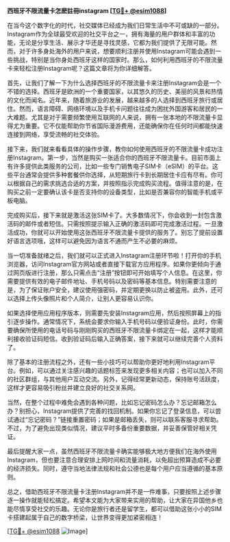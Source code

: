 **西班牙不限流量卡怎麽註冊instagram [[TG💪+ @esim1088](https://t.me/s/esim1088)]**

在当今这个数字化的时代，社交媒体已经成为我们日常生活中不可或缺的一部分。Instagram作为全球最受欢迎的社交平台之一，拥有海量的用户群体和丰富的功能，无论是分享生活、展示才华还是寻找灵感，它都为我们提供了无限可能。然而，对于许多身处海外的用户来说，想要顺利注册并使用Instagram可能会遇到一些挑战，特别是当你身处西班牙这样的国家时。那么，如何利用西班牙的不限流量卡来轻松注册Instagram呢？这篇文章将为你详细解答。

首先，让我们了解一下为什么选择西班牙的不限流量卡来注册Instagram会是一个不错的选择。西班牙是欧洲的一个重要国家，以其悠久的历史、美丽的风景和热情的文化而闻名。近年来，随着旅游业的发展，越来越多的人选择到西班牙旅行或居住。然而，语言障碍、网络环境以及手机卡问题往往成为困扰外国游客和居民的一大难题。尤其是对于需要频繁使用互联网的人来说，拥有一张本地的不限流量卡显得尤为重要。它不仅能帮助你节省国际漫游费用，还能确保你在任何时间都能快速连接到网络，享受流畅的社交体验。

接下来，我们就来看看具体的操作步骤，教你如何使用西班牙的不限流量卡成功注册Instagram。第一步，当然是购买一张适合你的西班牙不限流量卡。目前市面上有许多提供此类服务的公司，比如一些专门销售电子SIM卡（eSIM）的平台。这些平台通常会提供多种套餐供你选择，从短期旅行卡到长期居住卡应有尽有。你可以根据自己的需求挑选合适的方案，并按照指示完成购买流程。值得注意的是，在购买之前一定要确认该卡是否支持你的设备类型，比如是否兼容你的智能手机或平板电脑。

完成购买后，接下来就是激活这张SIM卡了。大多数情况下，你会收到一封包含激活码的邮件或者短信。只需按照提示输入正确的激活码即可完成激活过程。一旦激活成功，你就可以开始使用这张西班牙不限流量卡提供的服务了。别忘了提前设置好语言选项哦，这样可以避免因为语言不通而产生不必要的麻烦。

当一切准备就绪之后，我们就可以正式进入Instagram注册环节啦！打开你的手机浏览器，访问Instagram官方网站或者直接下载官方应用程序。如果你更倾向于通过网页版进行注册，那么只需点击“注册”按钮即可开始填写个人信息。在这里，你需要提供有效的电子邮件地址、手机号码以及密码等基本信息。特别需要注意的是，为了保证账户安全，建议使用强密码，并定期更换以防止被盗用。此外，还可以选择上传头像照片和个人简介，让别人更容易认识你。

如果选择使用应用程序版本，则需要先安装Instagram应用，然后按照屏幕上的指引逐步操作。通常情况下，系统会要求你输入手机号码以便验证身份。此时，你需要确保所使用的电话号码与刚刚购买的西班牙不限流量卡绑定在一起，这样才能顺利接收验证码短信。收到验证码后输入正确答案，接下来就可以继续完善个人资料了。

除了基本的注册流程之外，还有一些小技巧可以帮助你更好地利用Instagram平台。例如，可以通过关注感兴趣的话题标签来发现更多相关内容；也可以加入不同的社区群组，与其他用户互动交流。另外，记得经常更新动态，保持账号活跃度，这样才更容易吸引粉丝并建立良好的社交关系网。

当然，在整个过程中难免会遇到各种问题，比如忘记密码怎么办？忘记邮箱怎么办？别担心，Instagram提供了完善的找回机制。如果你忘记了登录信息，可以尝试通过“忘记密码？”链接重置密码；如果是邮箱丢失，则可以联系客服寻求帮助。不过，为了避免出现类似情况，建议平时多备份重要数据，并妥善保管好相关凭证。

最后提醒大家一点，虽然西班牙不限流量卡确实能够极大地方便我们在海外使用Instagram，但也要注意合理安排上网时间和流量消耗，以免超出预算造成不必要的经济损失。同时，遵守当地法律法规和社会公德也是每个用户应当遵循的基本原则。

总之，借助西班牙不限流量卡注册Instagram并不是一件难事，只要按照上述步骤逐一操作就能轻松搞定。希望本文能为大家带来实用的帮助，让大家在异国他乡也能尽情享受社交的乐趣。无论你是旅行者还是留学生，都可以借助这张小小的SIM卡搭建起属于自己的数字桥梁，让世界变得更加紧密相连！

[[TG💪+ @esim1088](https://t.me/s/esim1088) ![Image](https://i.postimg.cc/4NQfJmqS/Snipaste-2025-05-13-00-14-12.png)]